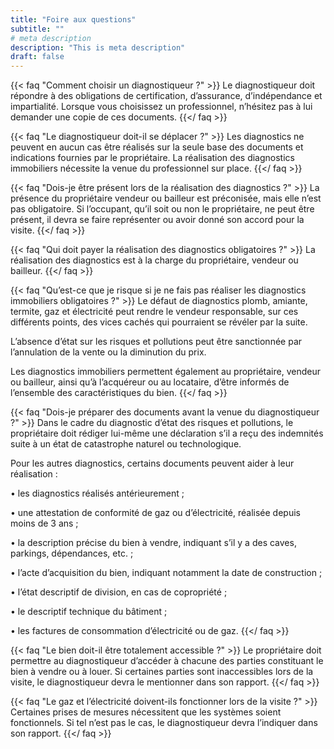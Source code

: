 ```yaml
---
title: "Foire aux questions"
subtitle: ""
# meta description
description: "This is meta description"
draft: false
---
```



{{< faq "Comment choisir un diagnostiqueur ?" >}}
Le diagnostiqueur doit répondre à des obligations de certification, d’assurance, d’indépendance et impartialité. Lorsque vous choisissez un professionnel, n’hésitez pas à lui demander une copie de ces documents.
{{</ faq >}}

{{< faq "Le diagnostiqueur doit-il se déplacer ?" >}}
 Les diagnostics ne peuvent en aucun cas être réalisés sur la seule base des documents et indications fournies par le propriétaire. La réalisation des diagnostics immobiliers nécessite la venue du professionnel sur place.
{{</ faq >}}

{{< faq "Dois-je être présent lors de la réalisation des diagnostics ?" >}}
La présence du propriétaire vendeur ou bailleur est préconisée, mais elle n’est pas obligatoire.
Si l’occupant, qu’il soit ou non le propriétaire, ne peut être présent, il devra se faire représenter ou avoir donné son accord pour la visite.
{{</ faq >}}

{{< faq "Qui doit payer la réalisation des diagnostics obligatoires ?" >}}
La réalisation des diagnostics est à la charge du propriétaire, vendeur ou bailleur.
{{</ faq >}}

{{< faq "Qu’est-ce que je risque si je ne fais pas réaliser les diagnostics immobiliers obligatoires ?" >}}
Le défaut de diagnostics plomb, amiante, termite, gaz et électricité peut rendre le vendeur responsable, sur ces différents points, des vices cachés qui pourraient se révéler par la suite.

L’absence d’état sur les risques et pollutions peut être sanctionnée par l’annulation de la vente ou la diminution du prix.

Les diagnostics immobiliers permettent également au propriétaire, vendeur ou bailleur, ainsi qu’à l’acquéreur ou au locataire, d’être informés de l’ensemble des caractéristiques du bien.
{{</ faq >}}

{{< faq "Dois-je préparer des documents avant la venue du diagnostiqueur ?" >}}
Dans le cadre du diagnostic d’état des risques et pollutions, le propriétaire doit rédiger lui-même une déclaration s’il a reçu des indemnités suite à un état de catastrophe naturel ou technologique.

Pour les autres diagnostics, certains documents peuvent aider à leur réalisation :

•	les diagnostics réalisés antérieurement ;

•	une attestation de conformité de gaz ou d’électricité, réalisée depuis moins de 3 ans ;

•	la description précise du bien à vendre, indiquant s’il y a des caves, parkings, dépendances, etc. ;

•	l’acte d’acquisition du bien, indiquant notamment la date de construction ;

•	l’état descriptif de division, en cas de copropriété ;

•	le descriptif technique du bâtiment ;

•	les factures de consommation d’électricité ou de gaz.
{{</ faq >}}

{{< faq "Le bien doit-il être totalement accessible ?" >}}
Le propriétaire doit permettre au diagnostiqueur d’accéder à chacune des parties constituant le bien à vendre ou à louer. Si certaines parties sont inaccessibles lors de la visite, le diagnostiqueur devra le mentionner dans son rapport.
{{</ faq >}}

{{< faq "Le gaz et l’électricité doivent-ils fonctionner lors de la visite ?" >}}
Certaines prises de mesures nécessitent que les systèmes soient fonctionnels. Si tel n’est pas le cas, le diagnostiqueur devra l’indiquer dans son rapport.
{{</ faq >}}